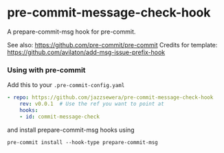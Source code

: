 pre-commit-message-check-hook
=========================

A prepare-commit-msg hook for pre-commit.

See also: https://github.com/pre-commit/pre-commit
Credits for template: https://github.com/avilaton/add-msg-issue-prefix-hook


### Using with pre-commit

Add this to your `.pre-commit-config.yaml`

```yaml
- repo: https://github.com/jazzsewera/pre-commit-message-check-hook
    rev: v0.0.1  # Use the ref you want to point at
    hooks:
    - id: commit-message-check
```

and install prepare-commit-msg hooks using
```
pre-commit install --hook-type prepare-commit-msg
```
